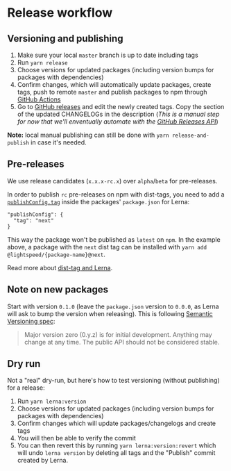# Release workflow

## Versioning and publishing

1. Make sure your local `master` branch is up to date including tags
2. Run `yarn release`
3. Choose versions for updated packages (including version bumps for packages with dependencies)
4. Confirm changes, which will automatically update packages, create tags, push to remote `master` and publish packages to npm through [GitHub Actions](https://github.com/lightspeed/flame/tree/master/.github/workflows/)
5. Go to [GitHub releases](https://github.com/lightspeed/flame/releases) and edit the newly created tags. Copy the section of the updated CHANGELOGs in the description (_This is a manual step for now that we'll enventually automate with the [GitHub Releases API](https://developer.github.com/v3/repos/releases/)_)

**Note:** local manual publishing can still be done with `yarn release-and-publish` in case it's needed.

## Pre-releases

We use release candidates (`x.x.x-rc.x`) over `alpha`/`beta` for pre-releases.

In order to publish `rc` pre-releases on npm with dist-tags, you need to add a [`publishConfig.tag`](https://github.com/lerna/lerna/tree/master/commands/publish#publishconfigtag) inside the packages' `package.json` for Lerna:

```
"publishConfig": {
  "tag": "next"
}
```

This way the package won't be published as `latest` on `npm`. In the example above, a package with the `next` dist tag can be installed with `yarn add @lightspeed/{package-name}@next`.

Read more about [dist-tag and Lerna](https://github.com/lerna/lerna/tree/master/commands/publish#--dist-tag-tag).

## Note on new packages

Start with version `0.1.0` (leave the `package.json` version to `0.0.0`, as Lerna will ask to bump the version when releasing). This is following [Semantic Versioning spec](https://semver.org/#spec-item-4):

> Major version zero (0.y.z) is for initial development. Anything may change at any time. The public API should not be considered stable.

## Dry run

Not a "real" dry-run, but here's how to test versioning (without publishing) for a release:

1. Run `yarn lerna:version`
2. Choose versions for updated packages (including version bumps for packages with dependencies)
3. Confirm changes which will update packages/changelogs and create tags
4. You will then be able to verify the commit
5. You can then revert this by running `yarn lerna:version:revert` which will undo `lerna version` by deleting all tags
   and the "Publish" commit created by Lerna.
